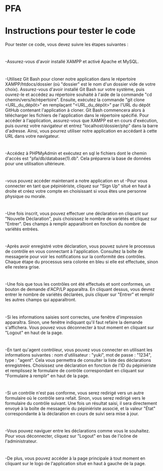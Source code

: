 # PFA
# Instructions pour tester le code
Pour tester ce code, vous devez suivre les étapes suivantes :
#
-Assurez-vous d'avoir installé XAMPP et activé Apache et MySQL.
#
-Utilisez Git Bash pour cloner notre application dans le répertoire XAMPP/htdocs/dossier (où "dossier" est le nom d'un dossier vide de votre choix). Assurez-vous d'avoir installé Git Bash sur votre système, puis ouvrez-le et accédez au répertoire souhaité à l'aide de la commande "cd chemin/vers/le/répertoire". Ensuite, exécutez la commande "git clone <URL_du_dépôt>" en remplaçant "<URL_du_dépôt>" par l'URL du dépôt GitHub contenant l'application à cloner. Git Bash commencera alors à télécharger les fichiers de l'application dans le répertoire spécifié. Pour accéder à l'application, assurez-vous que XAMPP est en cours d'exécution, puis ouvrez votre navigateur et entrez "localhost/dossier/php" dans la barre d'adresse. Ainsi, vous pourrez utiliser notre application en accédant à cette URL dans votre navigateur.
#
-Accédez à PHPMyAdmin et exécutez en sql  le fichiers dont le chemin d'accès est "pfa/db/database(1).db". Cela préparera la base de données pour une utilisation ultérieure.
#
-vous pouvez accéder maintenant a notre application en ut
-Pour vous connecter en tant que pépiniériste, cliquez sur "Sign Up" situé en haut à droite et créez votre compte en choisissant si vous êtes une personne physique ou morale.
#
-Une fois inscrit, vous pouvez effectuer une déclaration en cliquant sur "Nouvelle Déclaration", puis choisissez le nombre de variétés et cliquez sur "Entrer". Des champs à remplir apparaîtront en fonction du nombre de variétés entrées.
#
-Après avoir enregistré votre déclaration, vous pouvez suivre le processus de contrôle en vous connectant à l'application. Consultez la boîte de messagerie pour voir les notifications sur la conformité des contrôles. Chaque étape du processus sera colorée en bleu si elle est effectuée, sinon elle restera grise.
#
-Une fois que tous les contrôles ont été effectués et sont conformes, un bouton de demande d'ACP/LP apparaîtra. En cliquant dessus, vous devrez entrer le nombre de variétés déclarées, puis cliquer sur "Entrer" et remplir les autres champs qui apparaîtront.
#
-Si les informations saisies sont correctes, une fenêtre d'impression apparaîtra. Sinon, une fenêtre indiquant qu'il faut refaire la demande s'affichera. Vous pouvez vous déconnecter à tout moment en cliquant sur "Logout" en haut de la page.
#
-En tant qu'agent contrôleur, vous pouvez vous connecter en utilisant les informations suivantes : nom d'utilisateur : "yuki", mot de passe : "1234", type : "agent". Cela vous permettra de consulter la liste des déclarations enregistrées. Choisissez une déclaration en fonction de l'ID du pépiniériste et remplissez le formulaire de contrôle correspondant en cliquant sur "Formulaire à remplir" en haut de la page.
#
-Si un contrôle n'est pas conforme, vous serez redirigé vers un autre formulaire où le contrôle sera refait. Sinon, vous serez redirigé vers le formulaire du contrôle suivant. Une fois un résultat saisi, il sera directement envoyé à la boîte de messagerie du pépiniériste associé, et la valeur "État" correspondante à la déclaration en cours de suivi sera mise à jour.
#
-Vous pouvez naviguer entre les déclarations comme vous le souhaitez. Pour vous déconnecter, cliquez sur "Logout" en bas de l'icône de l'administrateur.
#
-De plus, vous pouvez accéder à la page principale à tout moment en cliquant sur le logo de l'application situé en haut à gauche de la page.

